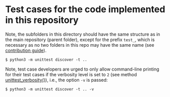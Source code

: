 # Test cases for the code implemented in this repository

Note, the subfolders in this directory should have the same structure as in the main repository (parent folder), except for the prefix `test_`, which is necessary as no two folders in this repo may have the same name (see [contribution guide](../CONTRIBUTING.md)).

```console
$ python3 -m unittest discover -t ..
```

Note, test case developers are urged to only allow command-line printing for their test cases if the verbosity level is set to `2` (see method [unittest_verbosity()](test_utils.py)), i.e., the option `-v` is passed:

```console
$ python3 -m unittest discover -t .. -v
```

